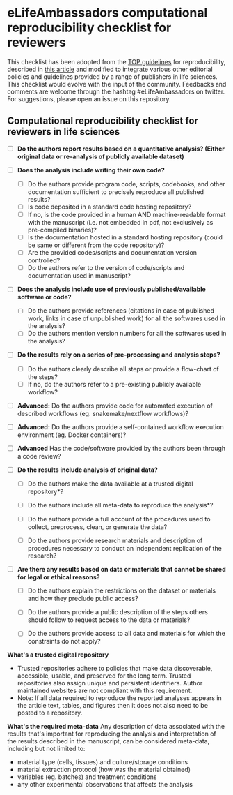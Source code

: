 # eLifeAmbassadors computational reproducibility checklist for reviewers

This checklist has been adopted from the [TOP guidelines](https://cos.io/our-services/top-guidelines/) for reproducibility, described in [this article](http://science.sciencemag.org/content/348/6242/1422.full) and modified to integrate various other editorial policies and guidelines provided by a range of publishers in life sciences. This checklist would evolve with the input of the community. Feedbacks and comments are welcome through the hashtag #eLifeAmbassadors on twitter. For suggestions, please open an issue on this repository.


## Computational reproducibility checklist for reviewers in life sciences

- [ ] **Do the authors report results based on a quantitative analysis? (Either original data or re-analysis of publicly available dataset)**

- [ ] **Does the analysis include writing their own code?**
  - [ ] Do the authors provide program code, scripts, codebooks, and other documentation sufficient to precisely reproduce all published results?
  - [ ] Is code deposited in a standard code hosting repository?
  - [ ] If no, is the code provided in a human AND machine-readable format with the manuscript (i.e. not embedded in pdf, not exclusively as pre-compiled binaries)?
  - [ ] Is the documentation hosted in a standard hosting repository (could be same or different from the code repository)?
  - [ ] Are the provided codes/scripts and documentation version controlled?
  - [ ] Do the authors refer to the version of code/scripts and documentation used in manuscript?

- [ ] **Does the analysis include use of previously published/available software or code?**
  - [ ] Do the authors provide references (citations in case of published work, links in case of unpublished work) for all the softwares used in the analysis?
  - [ ] Do the authors mention version numbers for all the softwares used in the analysis?

- [ ] **Do the results rely on a series of pre-processing and analysis steps?**
  - [ ] Do the authors clearly describe all steps or provide a flow-chart of the steps?
  - [ ] If no, do the authors refer to a pre-existing publicly available workflow?

- [ ] **Advanced:** Do the authors provide code for automated execution of described workflows (eg. snakemake/nextflow workflows)?
- [ ] **Advanced:** Do the authors provide a self-contained workflow execution environment (eg. Docker containers)?
- [ ] **Advanced** Has the code/software provided by the authors been through a code review?

- [ ] **Do the results include analysis of original data?**

  - [ ] Do the authors make the data available at a trusted digital repository*?
  - [ ] Do the authors include all meta-data to reproduce the analysis*?
  - [ ] Do the authors provide a full account of the procedures used to collect, preprocess, clean, or generate the data?
  - [ ] Do the authors provide research materials and description of procedures necessary to conduct an independent replication of the research?


- [ ] **Are there any results based on data or materials that cannot be shared for legal or ethical reasons?**

  - [ ] Do the authors explain the restrictions on the dataset or materials and how they preclude public access?
  - [ ] Do the authors provide a public description of the steps others should follow to request access to the data or materials?
  - [ ] Do the authors provide access to all data and materials for which the constraints do not apply?


**What's a trusted digital repository**
- Trusted repositories adhere to policies that make data discoverable, accessible, usable, and preserved for the long term. Trusted repositories also assign unique and persistent identifiers. Author maintained websites are not compliant with this requirement.
- Note: If all data required to reproduce the reported analyses appears in the article text, tables, and figures then it does not also need to be posted to a repository.

**What's the required meta-data**
Any description of data associated with the results that's important for reproducing the analysis and interpretation of the results described in the manuscript, can be considered meta-data, including but not limited to:
- material type (cells, tissues) and culture/storage conditions
- material extraction protocol (how was the material obtained)
- variables (eg. batches) and treatment conditions
- any other experimental observations that affects the analysis
